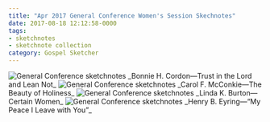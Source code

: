 ```yaml
---
title: "Apr 2017 General Conference Women's Session Skechnotes"
date: 2017-08-18 12:12:58-0000
tags:
- sketchnotes
- sketchnote collection
category: Gospel Sketcher
---
```


<img src="https://gospelsketcher.org/uploads/2018/f7a44c24be.jpg" alt="General Conference sketchnotes" />
_Bonnie H. Cordon—Trust in the Lord and Lean Not_

<img src="https://gospelsketcher.org/uploads/2018/22619d0afe.jpg" alt="General Conference sketchnotes" />
_Carol F. McConkie—The Beauty of Holiness_

<img src="https://gospelsketcher.org/uploads/2018/1e80d96cba.jpg" alt="General Conference sketchnotes" />
_Linda K. Burton—Certain Women_

<img src="https://gospelsketcher.org/uploads/2018/833b512112.jpg" alt="General Conference sketchnotes" />
_Henry B. Eyring—“My Peace I Leave with You”_
